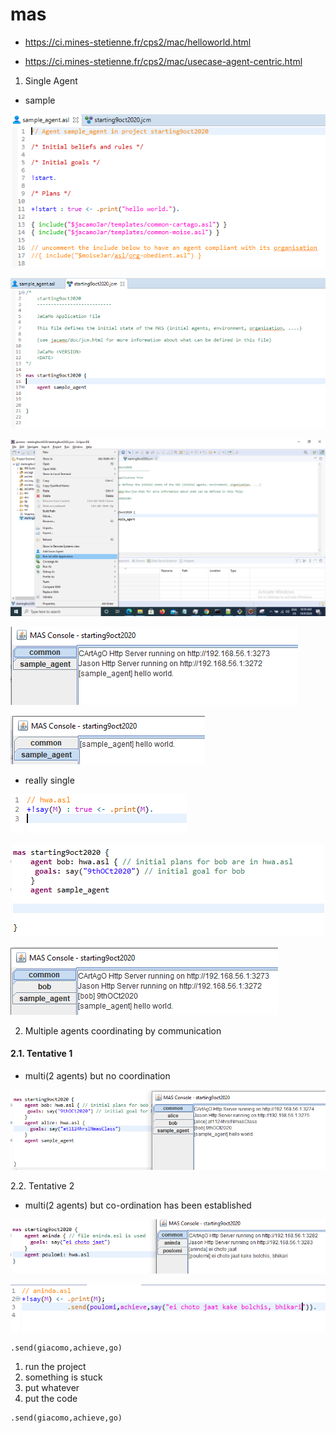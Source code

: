 # mas



- https://ci.mines-stetienne.fr/cps2/mac/helloworld.html

- https://ci.mines-stetienne.fr/cps2/mac/usecase-agent-centric.html

1. Single Agent

- sample

![sample](https://github.com/anindameister/jacamo/blob/main/snaps/1.PNG)

![sample](https://github.com/anindameister/jacamo/blob/main/snaps/2.PNG)

![sample](https://github.com/anindameister/jacamo/blob/main/snaps/3.PNG)

![sample](https://github.com/anindameister/jacamo/blob/main/snaps/4.PNG)

![sample](https://github.com/anindameister/jacamo/blob/main/snaps/5.PNG)

- really single

![really single](https://github.com/anindameister/jacamo/blob/main/snaps/6.PNG)

![really single](https://github.com/anindameister/jacamo/blob/main/snaps/7.PNG)

![really single](https://github.com/anindameister/jacamo/blob/main/snaps/8.PNG)

2. Multiple agents coordinating by communication

#### 2.1. Tentative 1

- multi(2 agents) but no coordination

![multi(2 agents) but no coordination](https://github.com/anindameister/jacamo/blob/main/snaps/9.PNG)

2.2. Tentative 2

- multi(2 agents) but co-ordination has been established

![multi(2 agents) but no coordination](https://github.com/anindameister/jacamo/blob/main/snaps/10.PNG)

![multi(2 agents) but no coordination](https://github.com/anindameister/jacamo/blob/main/snaps/11.PNG)

```
.send(giacomo,achieve,go)
```

1. run the project
2. something is stuck
3. put whatever
4. put the code
```
.send(giacomo,achieve,go)
```


